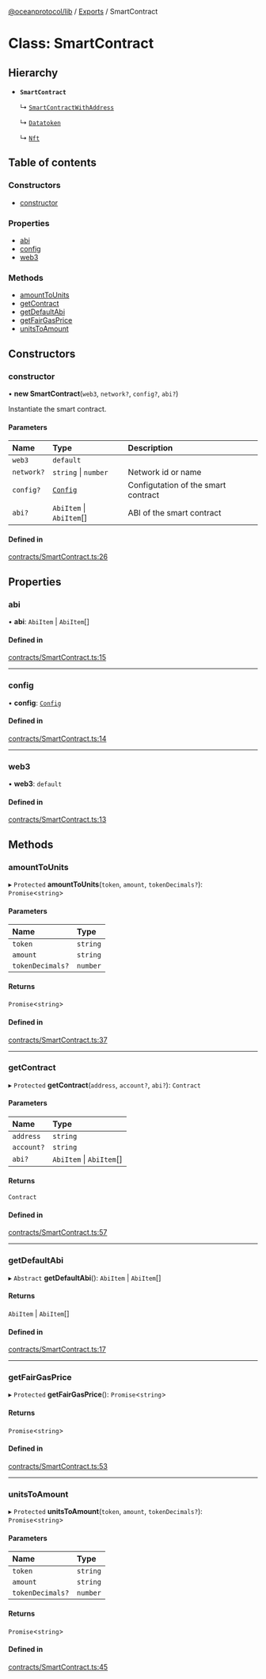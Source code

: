 [@oceanprotocol/lib](../README.md) / [Exports](../modules.md) / SmartContract

# Class: SmartContract

## Hierarchy

- **`SmartContract`**

  ↳ [`SmartContractWithAddress`](SmartContractWithAddress.md)

  ↳ [`Datatoken`](Datatoken.md)

  ↳ [`Nft`](Nft.md)

## Table of contents

### Constructors

- [constructor](SmartContract.md#constructor)

### Properties

- [abi](SmartContract.md#abi)
- [config](SmartContract.md#config)
- [web3](SmartContract.md#web3)

### Methods

- [amountToUnits](SmartContract.md#amounttounits)
- [getContract](SmartContract.md#getcontract)
- [getDefaultAbi](SmartContract.md#getdefaultabi)
- [getFairGasPrice](SmartContract.md#getfairgasprice)
- [unitsToAmount](SmartContract.md#unitstoamount)

## Constructors

### constructor

• **new SmartContract**(`web3`, `network?`, `config?`, `abi?`)

Instantiate the smart contract.

#### Parameters

| Name | Type | Description |
| :------ | :------ | :------ |
| `web3` | `default` |  |
| `network?` | `string` \| `number` | Network id or name |
| `config?` | [`Config`](Config.md) | Configutation of the smart contract |
| `abi?` | `AbiItem` \| `AbiItem`[] | ABI of the smart contract |

#### Defined in

[contracts/SmartContract.ts:26](https://github.com/oceanprotocol/ocean.js/blob/fbcd13ac/src/contracts/SmartContract.ts#L26)

## Properties

### abi

• **abi**: `AbiItem` \| `AbiItem`[]

#### Defined in

[contracts/SmartContract.ts:15](https://github.com/oceanprotocol/ocean.js/blob/fbcd13ac/src/contracts/SmartContract.ts#L15)

___

### config

• **config**: [`Config`](Config.md)

#### Defined in

[contracts/SmartContract.ts:14](https://github.com/oceanprotocol/ocean.js/blob/fbcd13ac/src/contracts/SmartContract.ts#L14)

___

### web3

• **web3**: `default`

#### Defined in

[contracts/SmartContract.ts:13](https://github.com/oceanprotocol/ocean.js/blob/fbcd13ac/src/contracts/SmartContract.ts#L13)

## Methods

### amountToUnits

▸ `Protected` **amountToUnits**(`token`, `amount`, `tokenDecimals?`): `Promise`<`string`\>

#### Parameters

| Name | Type |
| :------ | :------ |
| `token` | `string` |
| `amount` | `string` |
| `tokenDecimals?` | `number` |

#### Returns

`Promise`<`string`\>

#### Defined in

[contracts/SmartContract.ts:37](https://github.com/oceanprotocol/ocean.js/blob/fbcd13ac/src/contracts/SmartContract.ts#L37)

___

### getContract

▸ `Protected` **getContract**(`address`, `account?`, `abi?`): `Contract`

#### Parameters

| Name | Type |
| :------ | :------ |
| `address` | `string` |
| `account?` | `string` |
| `abi?` | `AbiItem` \| `AbiItem`[] |

#### Returns

`Contract`

#### Defined in

[contracts/SmartContract.ts:57](https://github.com/oceanprotocol/ocean.js/blob/fbcd13ac/src/contracts/SmartContract.ts#L57)

___

### getDefaultAbi

▸ `Abstract` **getDefaultAbi**(): `AbiItem` \| `AbiItem`[]

#### Returns

`AbiItem` \| `AbiItem`[]

#### Defined in

[contracts/SmartContract.ts:17](https://github.com/oceanprotocol/ocean.js/blob/fbcd13ac/src/contracts/SmartContract.ts#L17)

___

### getFairGasPrice

▸ `Protected` **getFairGasPrice**(): `Promise`<`string`\>

#### Returns

`Promise`<`string`\>

#### Defined in

[contracts/SmartContract.ts:53](https://github.com/oceanprotocol/ocean.js/blob/fbcd13ac/src/contracts/SmartContract.ts#L53)

___

### unitsToAmount

▸ `Protected` **unitsToAmount**(`token`, `amount`, `tokenDecimals?`): `Promise`<`string`\>

#### Parameters

| Name | Type |
| :------ | :------ |
| `token` | `string` |
| `amount` | `string` |
| `tokenDecimals?` | `number` |

#### Returns

`Promise`<`string`\>

#### Defined in

[contracts/SmartContract.ts:45](https://github.com/oceanprotocol/ocean.js/blob/fbcd13ac/src/contracts/SmartContract.ts#L45)
